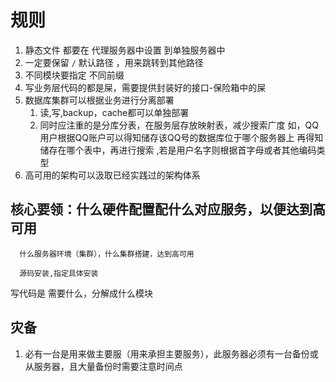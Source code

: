 规则
======

1. 静态文件 都要在 代理服务器中设置 到单独服务器中
2. 一定要保留 `/` 默认路径 ，用来跳转到其他路径
3. 不同模块要指定 不同前缀
4. 写业务层代码的都是屎，需要提供封装好的接口-保险箱中的屎
5. 数据库集群可以根据业务进行分离部署
   1. 读,写,backup，cache都可以单独部署
   2. 同时应注重的是分库分表，在服务层存放映射表，减少搜索广度
      如，QQ用户根据QQ账户可以得知储存该QQ号的数据库位于哪个服务器上
      再得知储存在哪个表中，再进行搜索 ,若是用户名字则根据首字母或者其他编码类型
6. 高可用的架构可以汲取已经实践过的架构体系

## 核心要领：什么硬件配置配什么对应服务，以便达到高可用
      什么服务器环境（集群），什么集群搭建，达到高可用

      源码安装,指定具体安装
写代码是 需要什么，分解成什么模块

## 灾备

1. 必有一台是用来做主要服（用来承担主要服务），此服务器必须有一台备份或从服务器，且大量备份时需要注意时间点
